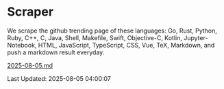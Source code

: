 # Scraper

We scrape the github trending page of these languages: Go, Rust, Python, Ruby, C++, C, Java, Shell, Makefile, Swift, Objective-C, Kotlin, Jupyter-Notebook, HTML, JavaScript, TypeScript, CSS, Vue, TeX, Markdown, and push a markdown result everyday.

[2025-08-05.md](https://github.com/yangwenmai/github-trending-backup/blob/master/2025-08-05.md)

Last Updated: 2025-08-05 04:00:07